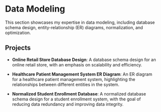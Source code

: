# Data Modeling

This section showcases my expertise in data modeling, including database schema design, entity-relationship (ER) diagrams, normalization, and optimization. 

## Projects

- **Online Retail Store Database Design**: A database schema design for an online retail store, with an emphasis on scalability and efficiency.

- **Healthcare Patient Management System ER Diagram**: An ER diagram for a healthcare patient management system, highlighting the relationships between different entities in the system.

- **Normalized Student Enrollment Database**: A normalized database schema design for a student enrollment system, with the goal of reducing data redundancy and improving data integrity.

